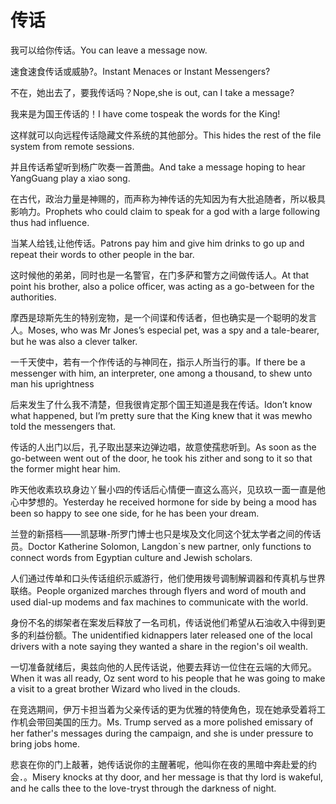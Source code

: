 # 传话

<p><span class="chinese">我可以给你传话。</span><span class="english">You can leave a message now.</span></p>

<p><span class="chinese">速食速食传话或威胁?。</span><span class="english">Instant Menaces or Instant Messengers?</span></p>

<p><span class="chinese">不在，她出去了，要我传话吗？</span><span class="english">Nope,she is out, can I take a message?</span></p>

<p><span class="chinese">我来是为国王传话的！</span><span class="english">I have come tospeak the words for the King!</span></p>

<p><span class="chinese">这样就可以向远程传话隐藏文件系统的其他部分。</span><span class="english">This hides the rest of the file system from remote sessions.</span></p>

<p><span class="chinese">并且传话希望听到杨广吹奏一首萧曲。</span><span class="english">And take a message hoping to hear YangGuang play a xiao song.</span></p>

<p><span class="chinese">在古代，政治力量是神赐的，而声称为神传话的先知因为有大批追随者，所以极具影响力。</span><span class="english">Prophets who could claim to speak for a god with a large following thus had influence.</span></p>

<p><span class="chinese">当某人给钱,让他传话。</span><span class="english">Patrons pay him and give him drinks to go up and repeat their words to other people in the bar.</span></p>

<p><span class="chinese">这时候他的弟弟，同时也是一名警官，在门多萨和警方之间做传话人。</span><span class="english">At that point his brother, also a police officer, was acting as a go-between for the authorities.</span></p>

<p><span class="chinese">摩西是琼斯先生的特别宠物，是一个间谍和传话者，但也确实是一个聪明的发言人。</span><span class="english">Moses, who was Mr Jones’s especial pet, was a spy and a tale-bearer, but he was also a clever talker.</span></p>

<p><span class="chinese">一千天使中，若有一个作传话的与神同在，指示人所当行的事。</span><span class="english">If there be a messenger with him, an interpreter, one among a thousand, to shew unto man his uprightness</span></p>

<p><span class="chinese">后来发生了什么我不清楚，但我很肯定那个国王知道是我在传话。</span><span class="english">Idon’t know what happened, but I’m pretty sure that the King knew that it was mewho told the messengers that.</span></p>

<p><span class="chinese">传话的人出门以后，孔子取出瑟来边弹边唱，故意使孺悲听到。</span><span class="english">As soon as the go-between went out of the door, he took his zither and song to it so that the former might hear him.</span></p>

<p><span class="chinese">昨天他收素玖玖身边丫鬟小四的传话后心情便一直这么高兴，见玖玖一面一直是他心中梦想的。</span><span class="english">Yesterday he received hormone for side by being a mood has been so happy to see one side, for he has been your dream.</span></p>

<p><span class="chinese">兰登的新搭档——凯瑟琳-所罗门博士也只是埃及文化同这个犹太学者之间的传话员。</span><span class="english">Doctor Katherine Solomon, Langdon`s new partner, only functions to connect words from Egyptian culture and Jewish scholars.</span></p>

<p><span class="chinese">人们通过传单和口头传话组织示威游行，他们使用拨号调制解调器和传真机与世界联络。</span><span class="english">People organized marches through flyers and word of mouth and used dial-up modems and fax machines to communicate with the world.</span></p>

<p><span class="chinese">身份不名的绑架者在案发后释放了一名司机，传话说他们希望从石油收入中得到更多的利益份额。</span><span class="english">The unidentified kidnappers later released one of the local drivers with a note saying they wanted a share in the region's oil wealth.</span></p>

<p><span class="chinese">一切准备就绪后，奥兹向他的人民传话说，他要去拜访一位住在云端的大师兄。</span><span class="english">When it was all ready, Oz sent word to his people that he was going to make a visit to a great brother Wizard who lived in the clouds.</span></p>

<p><span class="chinese">在竞选期间，伊万卡担当着为父亲传话的更为优雅的特使角色，现在她承受着将工作机会带回美国的压力。</span><span class="english">Ms. Trump served as a more polished emissary of her father's messages during the campaign, and she is under pressure to bring jobs home.</span></p>

<p><span class="chinese">悲哀在你的门上敲著，她传话说你的主醒著呢，他叫你在夜的黑暗中奔赴爱的约会．。</span><span class="english">Misery knocks at thy door, and her message is that thy lord is wakeful, and he calls thee to the love-tryst through the darkness of night.</span></p>

